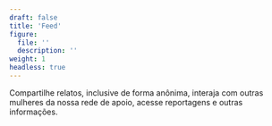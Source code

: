 ```yaml
---
draft: false
title: 'Feed'
figure:
  file: ''
  description: ''
weight: 1
headless: true
---
```

Compartilhe relatos, inclusive de forma anônima, interaja com outras mulheres da nossa rede de apoio, acesse reportagens e outras informações.
